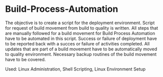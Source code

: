 # Build-Process-Automation

The objective is to create a script for the deployment environment. Script for request of build movement from build to quality is written. All steps that are manually followed for a build movement for Build Process Automation have to be automated in this script. Success or failure of deployment have to be reported back with a succes or failure of activities completed. All updates that are part of a build movement have to be automatically moved to quality environment. Necessary backup routines of the build movement have to be covered. 

Used: Linux Administration, Shell Scripting, Linux Environment Setup

